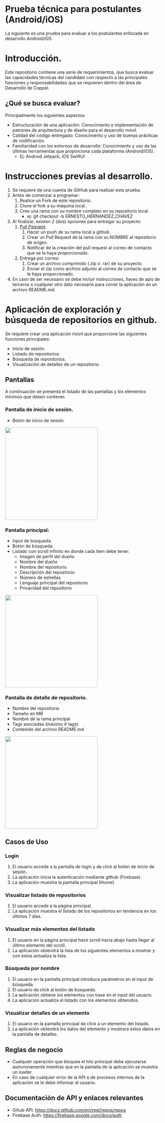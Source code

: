# Prueba técnica para postulantes (Android/iOS)

La siguiente es una prueba para evaluar a los postulantes enfocada en desarrollo Android/iOS.

# Introducción.

Este repositorio contiene una serie de requerimientos, que busca evaluar las capacidades técnicas del candidato con respecto a las principales funciones y responsabilidades que se requieren dentro del área de Desarrollo de Coppel.

## ¿Qué se busca evaluar?

Principalmente los siguientes aspectos:

- Estructuración de una aplicación: Conocimiento e implementación de patrones de arquitectura y de diseño para el desarrollo móvil.
- Calidad del código entregado: Conocimiento y uso de buenas prácticas de codificación.
- Familiaridad con los entornos de desarrollo: Conocimiento y uso de las últimas herramientas que proporciona cada plataforma (Android/iOS).
  - Ej: Android Jetpack, iOS SwiftUI

# Instrucciones previas al desarrollo.

1. Se requiere de una cuenta de GitHub para realizar esta prueba.
2. Antes de comenzar a programar:
   1. Realice un Fork de este repositorio.
   2. Clone el fork a su máquina local.
   3. Cree una rama con su nombre completo en su repositorio local.
      - ej: git checkout -b ERNESTO_HERNANDEZ_CHAVEZ
3. Al finalizar, existen 2 (dos) opciones para entregar su proyecto:
   1. [Pull Pequest](https://docs.github.com/en/pull-requests/collaborating-with-pull-requests/proposing-changes-to-your-work-with-pull-requests/creating-a-pull-request-from-a-fork):
      1. Hacer un push de su rama local a github.
      2. Crear un Pull Request de la rama con su NOMBRE al repositorio de origen.
      3. Notificar de la creación del pull request al correo de contacto que se le haya proporcionado.
   2. Entrega por correo:
      1. Crear un archivo comprimido (.zip o .rar) de su proyecto.
      2. Enviar el zip como archivo adjunto al correo de contacto que se le haya proporcionado.
4. En caso de ser necesario se debe incluir instrucciones, llaves de apis de terceros o cualquier otro dato necesario para correr la aplicación en un archivo README.md.

# Aplicación de exploración y búsqueda de repositorios en github.

Se requiere crear una aplicación móvil que proporcione las siguientes funciones principales:

- Inicio de sesión.
- Listado de repositorios.
- Búsqueda de repositorios.
- Visualización de detalles de un repositorio.

## Pantallas

A continuación se presenta el listado de las pantallas y los elementos mínimos que deben contener.

### Pantalla de inicio de sesión.

- Botón de inicio de sesión.

<img src="./images/mobile_login.jpg" alt="" width="300"/>

### Pantalla principal:

- Input de búsqueda.
- Botón de búsqueda.
- Listado con scroll infinito en donde cada ítem debe tener:
  - Imagen de perfil del dueño
  - Nombre del dueño
  - Nombre del repositorio
  - Descripción del repositorio
  - Número de estrellas
  - Lenguaje principal del repositorio
  - Privacidad del repositorio

<img src="./images/mobile_home.jpg" alt="" width="300"/>

### Pantalla de detalle de repositorio.

- Nombre del repositorio
- Tamaño en MB
- Nombre de la rama principal
- Tags asociadas (máximo 4 tags)
- Contenido del archivo README.md

<img src="./images/mobile_details.jpg" alt="" width="300"/>

## Casos de Uso

### Login

1. El usuario accede a la pantalla de login y da click al botón de inicio de sesión.
2. La aplicación inicia la autenticación mediante github (Firebase).
3. La aplicación muestra la pantalla principal (Home).

### Visualizar listado de repositorios

1. El usuario accede a la página principal.
2. La aplicación muestra el listado de los repositorios en tendencia en los últimos 7 días.

### Visualizar más elementos del listado

1. El usuario en la página principal hace scroll hacia abajo hasta llegar al último elemento del scroll.
2. La aplicación obtendrá la lista de los siguientes elementos a mostrar y con estos actualiza la lista.

### Búsqueda por nombre

1. El usuario en la pantalla principal introduce parámetros en el input de búsqueda.
2. El usuario da click al botón de búsqueda.
3. La aplicación obtiene los elementos con base en el input del usuario.
4. La aplicación actualiza el listado con los elementos obtenidos.

### Visualizar detalles de un elemento

1. El usuario en la pantalla principal da click a un elemento del listado.
2. La aplicación obtendrá los datos del elemento y mostrará estos datos en la pantalla de detalles.

## Reglas de negocio

- Cualquier operación que bloquee el hilo principal debe ejecutarse asíncronamente mientras que en la pantalla de la aplicación se muestra un loader.
- En caso de cualquier error de la API o de procesos internos de la aplicación se le debe informar al usuario.

## Documentación de API y enlaces relevantes

- Gihub API: https://docs.github.com/en/rest/repos/repos
- Firebase Auth: https://firebase.google.com/docs/auth
